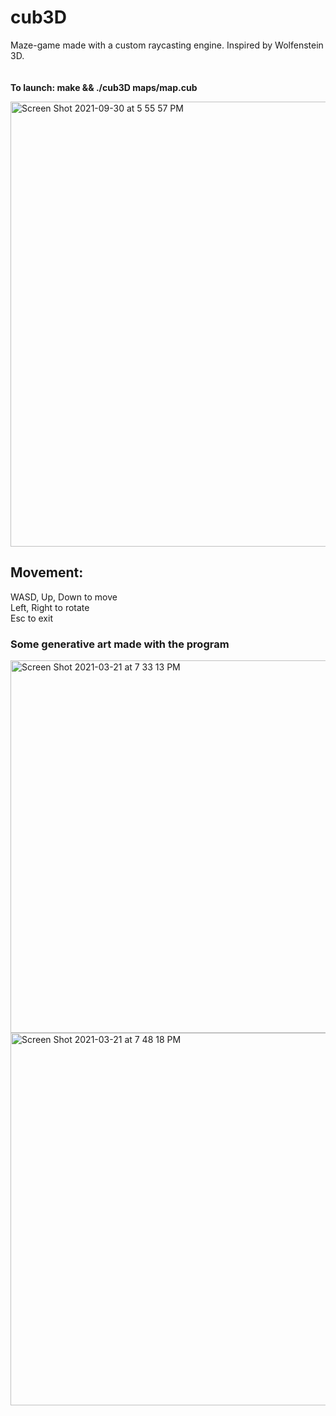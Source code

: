 # cub3D
Maze-game made with a custom raycasting engine. Inspired by Wolfenstein 3D. 
\
\
\
**To launch: make && ./cub3D maps/map.cub**


<img width="712" alt="Screen Shot 2021-09-30 at 5 55 57 PM" src="https://user-images.githubusercontent.com/63851589/135479665-1c47c37f-a6b7-4d43-aecb-4b567a5a57d0.png">



## Movement:
WASD, Up, Down to move\
Left, Right to rotate\
Esc to exit


### Some generative art made with the program

<img width="596" alt="Screen Shot 2021-03-21 at 7 33 13 PM" src="https://user-images.githubusercontent.com/63851589/135531444-2bf80938-3c93-4d64-ae6c-22b8482e9fba.png">


<img width="596" alt="Screen Shot 2021-03-21 at 7 48 18 PM" src="https://user-images.githubusercontent.com/63851589/135531453-329f4fdd-415d-4023-a116-582450a58f5a.png">
